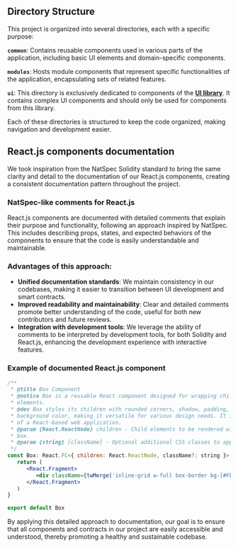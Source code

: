 ## **Directory Structure**

This project is organized into several directories, each with a specific purpose:

**`common`**: Contains reusable components used in various parts of the application, including basic UI elements and domain-specific components.

**`modules`**: Hosts module components that represent specific functionalities of the application, encapsulating sets of related features.

**`ui`**: This directory is exclusively dedicated to components of the **[UI library](https://ui.shadcn.com/)**. It contains complex UI components and should only be used for components from this library.

Each of these directories is structured to keep the code organized, making navigation and development easier.

## **React.js components documentation**

We took inspiration from the NatSpec Solidity standard to bring the same clarity and detail to the documentation of our React.js components, creating a consistent documentation pattern throughout the project.

### **NatSpec-like comments for React.js**

React.js components are documented with detailed comments that explain their purpose and functionality, following an approach inspired by NatSpec. This includes describing props, states, and expected behaviors of the components to ensure that the code is easily understandable and maintainable.

### **Advantages of this approach:**

- **Unified documentation standards**: We maintain consistency in our codebases, making it easier to transition between UI development and smart contracts.
- **Improved readability and maintainability**: Clear and detailed comments promote better understanding of the code, useful for both new contributors and future reviews.
- **Integration with development tools**: We leverage the ability of comments to be interpreted by development tools, for both Solidity and React.js, enhancing the development experience with interactive features.

### **Example of documented React.js component**

```jsx
/**
 * @title Box Component
 * @notice Box is a reusable React component designed for wrapping child
 * elements.
 * @dev Box styles its children with rounded corners, shadow, padding, and
 * background color, making it versatile for various design needs. It is part
 * of a React-based web application.
 * @param {React.ReactNode} children - Child elements to be rendered within the
 * box.
 * @param {string} [className] - Optional additional CSS classes to apply for custom styling.
 */
const Box: React.FC<{ children: React.ReactNode, className?: string }> = ({ children, className }: { children: React.ReactNode, className?: string }) => {
   return (
      <React.Fragment>
         <div className={twMerge('inline-grid w-full box-border bg-[#FEFEFE] shadow-box py-4 px-6 rounded-lg ', className)}>{children}</div>
      </React.Fragment>
   )
}

export default Box
```

By applying this detailed approach to documentation, our goal is to ensure that all components and contracts in our project are easily accessible and understood, thereby promoting a healthy and sustainable codebase.
